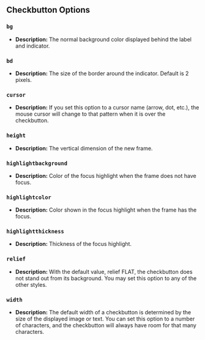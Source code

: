 
## Checkbutton Options

### `bg`
- **Description:** The normal background color displayed behind the label and indicator.

### `bd`
- **Description:** The size of the border around the indicator. Default is 2 pixels.

### `cursor`
- **Description:** If you set this option to a cursor name (arrow, dot, etc.), the mouse cursor will change to that pattern when it is over the checkbutton.

### `height`
- **Description:** The vertical dimension of the new frame.

### `highlightbackground`
- **Description:** Color of the focus highlight when the frame does not have focus.

### `highlightcolor`
- **Description:** Color shown in the focus highlight when the frame has the focus.

### `highlightthickness`
- **Description:** Thickness of the focus highlight.

### `relief`
- **Description:** With the default value, relief FLAT, the checkbutton does not stand out from its background. You may set this option to any of the other styles.

### `width`
- **Description:** The default width of a checkbutton is determined by the size of the displayed image or text. You can set this option to a number of characters, and the checkbutton will always have room for that many characters.
